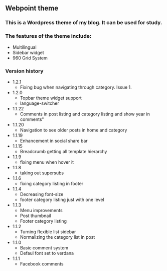 ## Webpoint theme ##

### This is a Wordpress theme of my blog. It can be used for study.

### The features of the theme include:
* Multilingual
* Sidebar widget
* 960 Grid System

### Version history
* 1.2.1
  * Fixing bug when navigating through category. Issue 1.
* 1.2.0
  * Topbar theme widget support
  * language-switcher
* 1.1.22
  * Comments in post listing and category listing and show year in comments"
* 1.1.20
  * Navigation to see older posts in home and category
* 1.1.19
  * Enhancement in social share bar
* 1.1.15
  * Breadcrumb getting all template hierarchy
* 1.1.9
  * fixing menu when hover it
* 1.1.8
  * taking out supersubs
* 1.1.6
  * fixing category listing in footer
* 1.1.4
  * Decreasing font-size
  * footer category listing just with one level
* 1.1.3
  * Menu improvements
  * Post thumbnail
  * Footer category listing
* 1.1.2
  * Turning flexible list sidebar
  * Normalizing the category list in post
* 1.1.0
  * Basic comment system
  * Defaul font set to verdana
* 1.1.1
  * Facebook comments
   